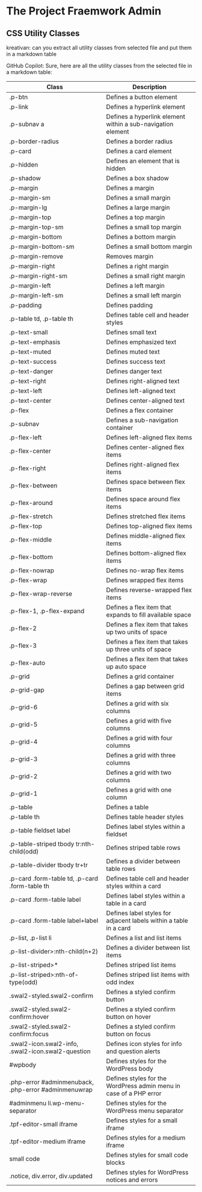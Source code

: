 # The Project Fraemwork Admin

## CSS Utility Classes

kreativan: can you extract all utility classes from selected file and put them in a markdown table

GitHub Copilot: Sure, here are all the utility classes from the selected file in a markdown table:

| Class | Description |
|-------|-------------|
| .p-btn | Defines a button element |
| .p-link | Defines a hyperlink element |
| .p-subnav a | Defines a hyperlink element within a sub-navigation element |
| .p-border-radius | Defines a border radius |
| .p-card | Defines a card element |
| .p-hidden | Defines an element that is hidden |
| .p-shadow | Defines a box shadow |
| .p-margin | Defines a margin |
| .p-margin-sm | Defines a small margin |
| .p-margin-lg | Defines a large margin |
| .p-margin-top | Defines a top margin |
| .p-margin-top-sm | Defines a small top margin |
| .p-margin-bottom | Defines a bottom margin |
| .p-margin-bottom-sm | Defines a small bottom margin |
| .p-margin-remove | Removes margin |
| .p-margin-right | Defines a right margin |
| .p-margin-right-sm | Defines a small right margin |
| .p-margin-left | Defines a left margin |
| .p-margin-left-sm | Defines a small left margin |
| .p-padding | Defines padding |
| .p-table td, .p-table th | Defines table cell and header styles |
| .p-text-small | Defines small text |
| .p-text-emphasis | Defines emphasized text |
| .p-text-muted | Defines muted text |
| .p-text-success | Defines success text |
| .p-text-danger | Defines danger text |
| .p-text-right | Defines right-aligned text |
| .p-text-left | Defines left-aligned text |
| .p-text-center | Defines center-aligned text |
| .p-flex | Defines a flex container |
| .p-subnav | Defines a sub-navigation container |
| .p-flex-left | Defines left-aligned flex items |
| .p-flex-center | Defines center-aligned flex items |
| .p-flex-right | Defines right-aligned flex items |
| .p-flex-between | Defines space between flex items |
| .p-flex-around | Defines space around flex items |
| .p-flex-stretch | Defines stretched flex items |
| .p-flex-top | Defines top-aligned flex items |
| .p-flex-middle | Defines middle-aligned flex items |
| .p-flex-bottom | Defines bottom-aligned flex items |
| .p-flex-nowrap | Defines no-wrap flex items |
| .p-flex-wrap | Defines wrapped flex items |
| .p-flex-wrap-reverse | Defines reverse-wrapped flex items |
| .p-flex-1, .p-flex-expand | Defines a flex item that expands to fill available space |
| .p-flex-2 | Defines a flex item that takes up two units of space |
| .p-flex-3 | Defines a flex item that takes up three units of space |
| .p-flex-auto | Defines a flex item that takes up auto space |
| .p-grid | Defines a grid container |
| .p-grid-gap | Defines a gap between grid items |
| .p-grid-6 | Defines a grid with six columns |
| .p-grid-5 | Defines a grid with five columns |
| .p-grid-4 | Defines a grid with four columns |
| .p-grid-3 | Defines a grid with three columns |
| .p-grid-2 | Defines a grid with two columns |
| .p-grid-1 | Defines a grid with one column |
| .p-table | Defines a table |
| .p-table th | Defines table header styles |
| .p-table fieldset label | Defines label styles within a fieldset |
| .p-table-striped tbody tr:nth-child(odd) | Defines striped table rows |
| .p-table-divider tbody tr+tr | Defines a divider between table rows |
| .p-card .form-table td, .p-card .form-table th | Defines table cell and header styles within a card |
| .p-card .form-table label | Defines label styles within a table in a card |
| .p-card .form-table label+label | Defines label styles for adjacent labels within a table in a card |
| .p-list, .p-list li | Defines a list and list items |
| .p-list-divider>:nth-child(n+2) | Defines a divider between list items |
| .p-list-striped>* | Defines striped list items |
| .p-list-striped>:nth-of-type(odd) | Defines striped list items with odd index |
| .swal2-styled.swal2-confirm | Defines a styled confirm button |
| .swal2-styled.swal2-confirm:hover | Defines a styled confirm button on hover |
| .swal2-styled.swal2-confirm:focus | Defines a styled confirm button on focus |
| .swal2-icon.swal2-info, .swal2-icon.swal2-question | Defines icon styles for info and question alerts |
| #wpbody | Defines styles for the WordPress body |
| .php-error #adminmenuback, .php-error #adminmenuwrap | Defines styles for the WordPress admin menu in case of a PHP error |
| #adminmenu li.wp-menu-separator | Defines styles for the WordPress menu separator |
| .tpf-editor-small iframe | Defines styles for a small iframe |
| .tpf-editor-medium iframe | Defines styles for a medium iframe |
| small code | Defines styles for small code blocks |
| .notice, div.error, div.updated | Defines styles for WordPress notices and errors |